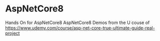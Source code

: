 # AspNetCore8
Hands On for AspNetCore8 
AspNetCore8 Demos from the U couse of 
https://www.udemy.com/course/asp-net-core-true-ultimate-guide-real-project

